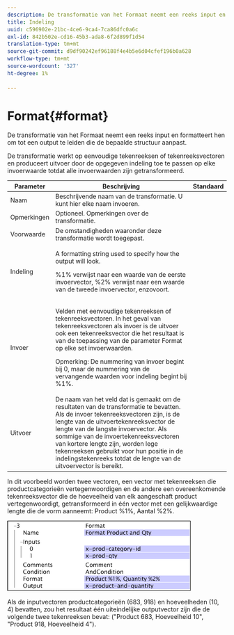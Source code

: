 ```yaml
---
description: De transformatie van het Formaat neemt een reeks input en formatteert hen om tot een output te leiden die de bepaalde structuur aanpast.
title: Indeling
uuid: c596902e-21bc-4ce6-9ca4-7ca86dfc0a6c
exl-id: 842b502e-cd16-45b3-ada8-6f2d899f1d54
translation-type: tm+mt
source-git-commit: d9df90242ef96188f4e4b5e6d04cfef196b0a628
workflow-type: tm+mt
source-wordcount: '327'
ht-degree: 1%

---
```


# Format{#format}

De transformatie van het Formaat neemt een reeks input en formatteert hen om tot een output te leiden die de bepaalde structuur aanpast.

De transformatie werkt op eenvoudige tekenreeksen of tekenreeksvectoren en produceert uitvoer door de opgegeven indeling toe te passen op elke invoerwaarde totdat alle invoerwaarden zijn getransformeerd.

<table id="table_3953C993167248AA9A47964A51C4AB5D"> 
 <thead> 
  <tr> 
   <th colname="col1" class="entry"> Parameter </th> 
   <th colname="col2" class="entry"> Beschrijving </th> 
   <th colname="col3" class="entry"> Standaard </th> 
  </tr> 
 </thead>
 <tbody> 
  <tr> 
   <td colname="col1"> Naam </td> 
   <td colname="col2"> Beschrijvende naam van de transformatie. U kunt hier elke naam invoeren. </td> 
   <td colname="col3"></td> 
  </tr> 
  <tr> 
   <td colname="col1"> Opmerkingen </td> 
   <td colname="col2"> Optioneel. Opmerkingen over de transformatie. </td> 
   <td colname="col3"></td> 
  </tr> 
  <tr> 
   <td colname="col1"> Voorwaarde </td> 
   <td colname="col2"> De omstandigheden waaronder deze transformatie wordt toegepast. </td> 
   <td colname="col3"></td> 
  </tr> 
  <tr> 
   <td colname="col1"> Indeling </td> 
   <td colname="col2"> <p>A formatting string used to specify how the output will look. </p> <p> %1% verwijst naar een waarde van de eerste invoervector, %2% verwijst naar een waarde van de tweede invoervector, enzovoort. </p> </td> 
   <td colname="col3"></td> 
  </tr> 
  <tr> 
   <td colname="col1"> Invoer </td> 
   <td colname="col2"> <p>Velden met eenvoudige tekenreeksen of tekenreeksvectoren. In het geval van tekenreeksvectoren als invoer is de uitvoer ook een tekenreeksvector die het resultaat is van de toepassing van de parameter <span class="wintitle"> Format</span> op elke set invoerwaarden. </p> <p> <p>Opmerking:  De nummering van invoer begint bij 0, maar de nummering van de vervangende waarden voor indeling begint bij %1%. </p> </p> </td> 
   <td colname="col3"></td> 
  </tr> 
  <tr> 
   <td colname="col1"> Uitvoer </td> 
   <td colname="col2"> De naam van het veld dat is gemaakt om de resultaten van de transformatie te bevatten. Als de invoer tekenreeksvectoren zijn, is de lengte van de uitvoertekenreeksvector de lengte van de langste invoervector. Als sommige van de invoertekenreeksvectoren van kortere lengte zijn, worden lege tekenreeksen gebruikt voor hun positie in de indelingstekenreeks totdat de lengte van de uitvoervector is bereikt. </td> 
   <td colname="col3"></td> 
  </tr> 
 </tbody> 
</table>

In dit voorbeeld worden twee vectoren, een vector met tekenreeksen die productcategorieën vertegenwoordigen en de andere een overeenkomende tekenreeksvector die de hoeveelheid van elk aangeschaft product vertegenwoordigt, getransformeerd in één vector met een gelijkwaardige lengte die de vorm aanneemt: Product %1%, Aantal %2%.

![](assets/cfg_TransformationType_Format.png)

Als de inputvectoren productcategorieën (683, 918) en hoeveelheden (10, 4) bevatten, zou het resultaat één uiteindelijke outputvector zijn die de volgende twee tekenreeksen bevat: (&quot;Product 683, Hoeveelheid 10&quot;, &quot;Product 918, Hoeveelheid 4&quot;).
